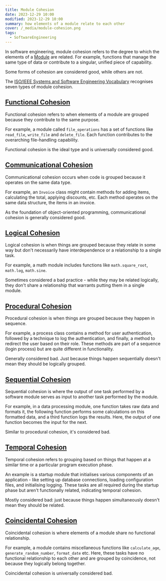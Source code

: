 ```yaml
---
title: Module Cohesion
date: 2023-12-29 10:00
modified: 2023-12-29 10:00
summary: how elements of a module relate to each other
cover: /_media/module-cohesion.png
tags:
  - SoftwareEngineering
---
```


In software engineering, module cohesion refers to the degree to which the elements of a [Module](module.md) are related. For example, functions that manage the same type of data or contribute to a singular, unified piece of capability.

Some forms of cohesion are considered good, while others are not.

The [ISO/IEEE Systems and Software Engineering Vocabulary](https://www.iso.org/obp/ui/#iso:std:iso-iec-ieee:24765:en) recognises seven types of module cohesion.

## [Functional Cohesion](functional-cohesion.md)

Functional cohesion refers to when elements of a module are grouped because they contribute to the same purpose.

For example, a module called `file_operations` has a set of functions like `read_file`, `write_file` and `delete_file`. Each function contributes to the overarching file-handling capability.

Functional cohesion is the ideal type and is universally considered good.

## [Communicational Cohesion](communicational-cohesion.md) 

Communicational cohesion occurs when code is grouped because it operates on the same data type.

For example, an `Invoice` class might contain methods for adding items, calculating the total, applying discounts, etc. Each method operates on the same data structure, the items in an invoice.

As the foundation of object-oriented programming, communicational cohesion is generally considered good.

## [Logical Cohesion](logical-cohesion.md)

Logical cohesion is when things are grouped because they relate in some way but don't necessarily have interdependence or a relationship to a single task.

For example, a math module includes functions like `math.square_root`, `math.log`, `math.sine`.

Sometimes considered a bad practice - while they may be related logically, they don't share a relationship that warrants putting them in a single module.

## [Procedural Cohesion](procedural-cohesion.md)

Procedural cohesion is when things are grouped because they happen in sequence.

For example, a process class contains a method for user authentication, followed by a technique to log the authentication, and finally, a method to redirect the user based on their role. These methods are part of a sequence (login process) but are quite different in functionality.

Generally considered bad. Just because things happen sequentially doesn't mean they should be logically grouped.

## [Sequential Cohesion](sequential-cohesion.md)

Sequential cohesion is where the output of one task performed by a software module serves as input to another task performed by the module.

For example, in a data processing module, one function takes raw data and formats it, the following function performs some calculations on this formatted data, and a third function logs the results. Here, the output of one function becomes the input for the next.

Similar to procedural cohesion, it's considered bad.

## [Temporal Cohesion](temporal-cohesion.md)

Temporal cohesion refers to grouping based on things that happen at a similar time or a particular program execution phase.

An example is a startup module that initialises various components of an application - like setting up database connections, loading configuration files, and initialising logging. These tasks are all required during the startup phase but aren't functionally related, indicating temporal cohesion.

Mostly considered bad: just because things happen simultaneously doesn't mean they should be related.

## [Coincidental Cohesion](coincidental-cohesion.md)

Coincidental cohesion is where elements of a module share no functional relationship.

For example, a module contains miscellaneous functions like `calculate_age`, `generate_random_number`, `format_date` etc. Here, these tasks have no functional relationship to each other and are grouped by coincidence, not because they logically belong together.

Coincidental cohesion is universally considered bad.